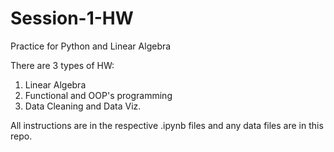 # Session-1-HW
Practice for Python and Linear Algebra

There are 3 types of HW:

1) Linear Algebra
2) Functional and OOP's programming
3) Data Cleaning and Data Viz.

All instructions are in the respective .ipynb files and any data files are in this repo. 

